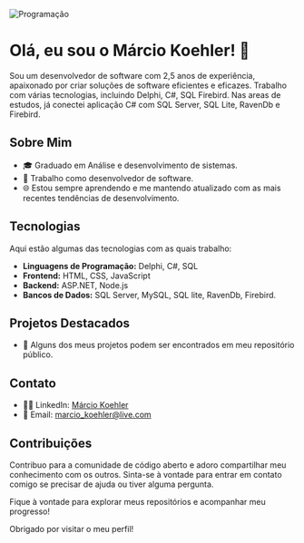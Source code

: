 ![Programação](https://media.tenor.com/y2JXkY1pXkwAAAAC/cat-computer.gif)

# Olá, eu sou o Márcio Koehler! 👋

Sou um desenvolvedor de software com 2,5 anos de experiência, apaixonado por criar soluções de software eficientes e eficazes. Trabalho com várias tecnologias, incluindo Delphi, C#, SQL Firebird.
Nas areas de estudos, já conectei aplicação C# com SQL Server, SQL Lite, RavenDb e Firebird.

## Sobre Mim
- 🎓 Graduado em Análise e desenvolvimento de sistemas.
- 💼 Trabalho como desenvolvedor de software.
- 🌐 Estou sempre aprendendo e me mantendo atualizado com as mais recentes tendências de desenvolvimento.

## Tecnologias
Aqui estão algumas das tecnologias com as quais trabalho:

- **Linguagens de Programação:** Delphi, C#, SQL
- **Frontend:** HTML, CSS, JavaScript
- **Backend:** ASP.NET, Node.js
- **Bancos de Dados:** SQL Server, MySQL, SQL lite, RavenDb, Firebird.

## Projetos Destacados
- 🚀 Alguns dos meus projetos podem ser encontrados em meu repositório público.

## Contato
- 👨‍💼 LinkedIn: [Márcio Koehler](https://www.linkedin.com/in/marcio-koehler)
- 📧 Email: marcio_koehler@live.com

## Contribuições
Contribuo para a comunidade de código aberto e adoro compartilhar meu conhecimento com os outros. Sinta-se à vontade para entrar em contato comigo se precisar de ajuda ou tiver alguma pergunta.

Fique à vontade para explorar meus repositórios e acompanhar meu progresso!

Obrigado por visitar o meu perfil!

